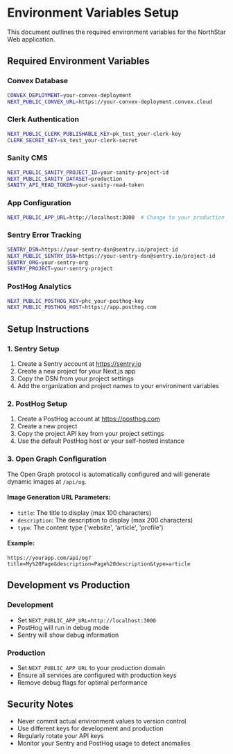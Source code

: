 # Environment Variables Setup

This document outlines the required environment variables for the NorthStar Web application.

## Required Environment Variables

### Convex Database
```bash
CONVEX_DEPLOYMENT=your-convex-deployment
NEXT_PUBLIC_CONVEX_URL=https://your-convex-deployment.convex.cloud
```

### Clerk Authentication
```bash
NEXT_PUBLIC_CLERK_PUBLISHABLE_KEY=pk_test_your-clerk-key
CLERK_SECRET_KEY=sk_test_your-clerk-secret
```

### Sanity CMS
```bash
NEXT_PUBLIC_SANITY_PROJECT_ID=your-sanity-project-id
NEXT_PUBLIC_SANITY_DATASET=production
SANITY_API_READ_TOKEN=your-sanity-read-token
```

### App Configuration
```bash
NEXT_PUBLIC_APP_URL=http://localhost:3000  # Change to your production URL
```

### Sentry Error Tracking
```bash
SENTRY_DSN=https://your-sentry-dsn@sentry.io/project-id
NEXT_PUBLIC_SENTRY_DSN=https://your-sentry-dsn@sentry.io/project-id
SENTRY_ORG=your-sentry-org
SENTRY_PROJECT=your-sentry-project
```

### PostHog Analytics
```bash
NEXT_PUBLIC_POSTHOG_KEY=phc_your-posthog-key
NEXT_PUBLIC_POSTHOG_HOST=https://app.posthog.com
```

## Setup Instructions

### 1. Sentry Setup
1. Create a Sentry account at https://sentry.io
2. Create a new project for your Next.js app
3. Copy the DSN from your project settings
4. Add the organization and project names to your environment variables

### 2. PostHog Setup
1. Create a PostHog account at https://posthog.com
2. Create a new project
3. Copy the project API key from your project settings
4. Use the default PostHog host or your self-hosted instance

### 3. Open Graph Configuration
The Open Graph protocol is automatically configured and will generate dynamic images at `/api/og`.

#### Image Generation URL Parameters:
- `title`: The title to display (max 100 characters)
- `description`: The description to display (max 200 characters)  
- `type`: The content type ('website', 'article', 'profile')

#### Example:
```
https://yourapp.com/api/og?title=My%20Page&description=Page%20description&type=article
```

## Development vs Production

### Development
- Set `NEXT_PUBLIC_APP_URL=http://localhost:3000`
- PostHog will run in debug mode
- Sentry will show debug information

### Production
- Set `NEXT_PUBLIC_APP_URL` to your production domain
- Ensure all services are configured with production keys
- Remove debug flags for optimal performance

## Security Notes

- Never commit actual environment values to version control
- Use different keys for development and production
- Regularly rotate your API keys
- Monitor your Sentry and PostHog usage to detect anomalies
